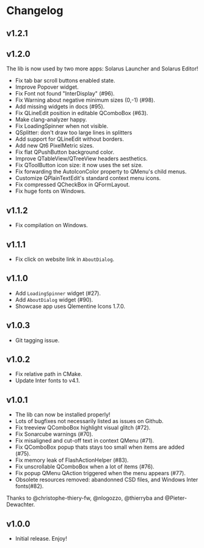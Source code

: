 # Changelog

## v1.2.1

## v1.2.0

The lib is now used by two more apps: Solarus Launcher and Solarus Editor!

- Fix tab bar scroll buttons enabled state.
- Improve Popover widget.
- Fix Font not found "InterDisplay" (#96).
- Fix Warning about negative minimum sizes (0,-1) (#98).
- Add missing widgets in docs (#95).
- Fix QLineEdit position in editable QComboBox (#63).
- Make clang-analyzer happy.
- Fix LoadingSpinner when not visible.
- QSplitter: don't draw too large lines in splitters
- Add support for QLineEdit without borders.
- Add new Qt6 PixelMetric sizes.
- Fix flat QPushButton background color.
- Improve QTableView/QTreeView headers aesthetics.
- Fix QToolButton icon size: it now uses the set size.
- Fix forwarding the AutoIconColor property to QMenu's child menus.
- Customize QPlainTextEdit's standard context menu icons.
- Fix compressed QCheckBox in QFormLayout.
- Fix huge fonts on Windows.

## v1.1.2

- Fix compilation on Windows.

## v1.1.1

- Fix click on website link in `AboutDialog`.

## v1.1.0

- Add `LoadingSpinner` widget (#27).
- Add `AboutDialog` widget (#90).
- Showcase app uses Qlementine Icons 1.7.0.

## v1.0.3

- Git tagging issue.

## v1.0.2

- Fix relative path in CMake.
- Update Inter fonts to v4.1.

## v1.0.1

- The lib can now be installed properly!
- Lots of bugfixes not necessarily listed as issues on Github.
- Fix treeview QComboBox highlight visual glitch (#72).
- Fix Sonarcube warnings (#70).
- Fix misaligned and cut-off text in context QMenu (#71).
- Fix QComboBox popup thats stays too small when items are added (#75).
- Fix memory leak of FlashActionHelper (#83).
- Fix unscrollable QComboBox when a lot of items (#76).
- Fix popup QMenu QAction triggered when the menu appears (#77).
- Obsolete resources removed: abandonned CSD files, and Windows Inter fonts(#82).

Thanks to @christophe-thiery-fw, @nlogozzo, @thierryba and @Pieter-Dewachter.

## v1.0.0

- Initial release. Enjoy!
